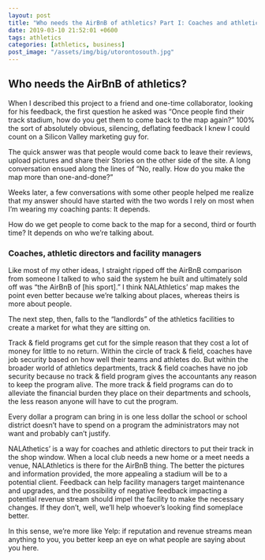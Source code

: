 ```yaml
---
layout: post
title: "Who needs the AirBnB of athletics? Part I: Coaches and athletics directors"
date: 2019-03-10 21:52:01 +0600
tags: athletics
categories: [athletics, business]
post_image: "/assets/img/big/utorontosouth.jpg"
---
```


<h2>Who needs the AirBnB of athletics?</h2>

<p>When I described this project to a friend and one-time collaborator, looking for his feedback, the first question he asked was “Once people find their track stadium, how do you get them to come back to the map again?” 100% the sort of absolutely obvious, silencing, deflating feedback I knew I could count on a Silicon Valley marketing guy for. 

The quick answer was that people would come back to leave their reviews, upload pictures and share their Stories on the other side of the site. A long conversation ensued along the lines of “No, really. How do you make the map more than one-and-done?”

Weeks later, a few conversations with some other people helped me realize that my answer should have started with the two words I rely on most when I’m wearing my coaching pants: It depends.

How do we get people to come back to the map for a second, third or fourth time? It depends on who we’re talking about.</p>

<h3>Coaches, athletic directors and facility managers</h3>

Like most of my other ideas, I straight ripped off the AirBnB comparison from someone I talked to who said the system he built and ultimately sold off was “the AirBnB of [his sport].” I think NALAthletics’ map makes the point even better because we’re talking about places, whereas theirs is more about people. 

The next step, then, falls to the “landlords” of the athletics facilities to create a market for what they are sitting on.

Track & field programs get cut for the simple reason that they cost a lot of money for little to no return. Within the circle of track & field, coaches have job security based on how well their teams and athletes do. But within the broader world of athletics departments, track & field coaches have no job security because no track & field program gives the accountants any reason to keep the program alive. The more track & field programs can do to alleviate the financial burden they place on their departments and schools, the less reason anyone will have to cut the program.  

Every dollar a program can bring in is one less dollar the school or school district doesn’t have to spend on a program the administrators may not want and probably can’t justify. 

NALAthetics’ is a way for coaches and athletic directors to put their track in the shop window. When a local club needs a new home or a meet needs a venue, NALAthletics is there for the AirBnB thing. The better the pictures and information provided, the more appealing a stadium will be to a potential client. Feedback can help facility managers target maintenance and upgrades, and the possibility of negative feedback impacting a potential revenue stream should impel the facility to make the necessary changes. If they don’t, well, we’ll help whoever’s looking find someplace better. 

In this sense, we’re more like Yelp: if reputation and revenue streams mean anything to you, you better keep an eye on what people are saying about you here.
